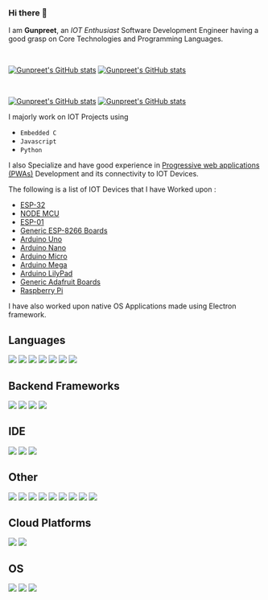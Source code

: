 ### Hi there 👋

I am **Gunpreet**, an *IOT Enthusiast* Software Development Engineer having a good grasp on Core Technologies and Programming Languages.   

&nbsp; 

[![Gunpreet's GitHub stats](https://github-readme-stats-git-masterrstaa-rickstaa.vercel.app/api?username=gunnnu&theme=monokai&bg_color=00000020&hide_border=true&show_icons=true&hide=stars)](https://github.com/gunnnu#gh-dark-mode-only)
[![Gunpreet's GitHub stats](https://github-readme-stats-git-masterrstaa-rickstaa.vercel.app/api?username=gunnnu&theme=buefy&bg_color=FFFFFF80&hide_border=true&show_icons=true&hide=stars)](https://github.com/gunnnu#gh-light-mode-only)

&nbsp; 

[![Gunpreet's GitHub stats](https://github-readme-stats-git-masterrstaa-rickstaa.vercel.app/api/top-langs?username=gunnnu&theme=monokai&bg_color=00000020&hide_border=true&layout=compact)](https://github.com/gunnnu#gh-dark-mode-only)
[![Gunpreet's GitHub stats](https://github-readme-stats-git-masterrstaa-rickstaa.vercel.app/api/top-langs?username=gunnnu&theme=buefy&bg_color=FFFFFF80&hide_border=true&&layout=compact)](https://github.com/gunnnu#gh-light-mode-only)

I majorly work on IOT Projects using 
- `Embedded C` 
- `Javascript`
- `Python`


I also Specialize and have good experience in [Progressive web applications (PWAs)](https://web.dev/progressive-web-apps) Development and its connectivity to IOT Devices.  

The following is a list of IOT Devices that I have Worked upon :
- [ESP-32](https://www.espressif.com/en/products/socs/esp32)
- [NODE MCU](https://nodemcu.readthedocs.io/en/release/)
- [ESP-01](https://simba-os.readthedocs.io/en/latest/boards/esp01.html)
- [Generic ESP-8266 Boards](https://www.espressif.com/en/products/socs/esp8266)
- [Arduino Uno](https://store-usa.arduino.cc/products/arduino-uno-rev3)
- [Arduino Nano](https://store-usa.arduino.cc/products/arduino-nano)
- [Arduino Micro](https://store-usa.arduino.cc/products/arduino-micro)
- [Arduino Mega](https://store-usa.arduino.cc/products/arduino-mega-2560-rev3)
- [Arduino LilyPad](https://docs.arduino.cc/retired/boards/lilypad-arduino-main-board)
- [Generic Adafruit Boards](https://www.adafruit.com/category/851)
- [Raspberry Pi](https://www.raspberrypi.org/)

I have also worked upon native OS Applications made using Electron framework.


## Languages
<img src="https://img.shields.io/badge/javascript-%23323330.svg?style=for-the-badge&logo=javascript&logoColor=%23F7DF1E">  <img src="https://img.shields.io/badge/python-3670A0?style=for-the-badge&logo=python&logoColor=ffdd54">  <img src="https://img.shields.io/badge/Embedded C-%23239120.svg?style=for-the-badge&logo=Arduino&logoColor=white">  <img src="https://img.shields.io/badge/c++-%2300599C.svg?style=for-the-badge&logo=c%2B%2B&logoColor=white">  <img src="https://img.shields.io/badge/java-%23ED8B00.svg?style=for-the-badge&logo=java&logoColor=white">  <img src="https://img.shields.io/badge/html5-%23E34F26.svg?style=for-the-badge&logo=html5&logoColor=white"> <img src="https://img.shields.io/badge/css3-%231572B6.svg?style=for-the-badge&logo=css3&logoColor=white"> 


## Backend Frameworks 
<img src="https://img.shields.io/badge/express.js-%23404d59.svg?style=for-the-badge&logo=express&logoColor=%2361DAFB"> <img src="https://img.shields.io/badge/Fast%20API-%23121011.svg?style=for-the-badge&logo=FastAPI&logoColor=white"> <img src="https://img.shields.io/badge/node.js-6DA55F?style=for-the-badge&logo=node.js&logoColor=white"> <img src="https://img.shields.io/badge/php-%23777BB4.svg?style=for-the-badge&logo=php&logoColor=white">

## IDE
<img src="https://img.shields.io/badge/VS%20Code-%230082cf.svg?style=for-the-badge&logo=visual-studio&logoColor=white"> <img src="https://img.shields.io/badge/NeoVim-%2357A143.svg?&style=for-the-badge&logo=neovim&logoColor=white">  <img src="https://img.shields.io/badge/Arduino%20IDE-%231b8f96.svg?&style=for-the-badge&logo=Arduino&logoColor=white"> 


## Other
<img src="https://img.shields.io/badge/docker-%230db7ed.svg?style=for-the-badge&logo=docker&logoColor=white"> <img src="https://img.shields.io/badge/Jenkins-%234b7186.svg?style=for-the-badge&logo=jenkins&logoColor=black">  <img src="https://img.shields.io/badge/Postman-FF6C37?style=for-the-badge&logo=postman&logoColor=white">  <img src="https://img.shields.io/badge/Bash-%23121011.svg?style=for-the-badge&logo=GNU%20Bash&logoColor=white">  <img src="https://img.shields.io/badge/CMD-%23121011.svg?style=for-the-badge&logo=Windows%20Terminal&logoColor=white"> <img src="https://img.shields.io/badge/Pwsh-%232048CC.svg?style=for-the-badge&logo=Powershell&logoColor=white"> <img src="https://img.shields.io/badge/git-%23F05033.svg?style=for-the-badge&logo=git&logoColor=white">  <img src="https://img.shields.io/badge/github-%23121011.svg?style=for-the-badge&logo=github&logoColor=white"> <img src="https://img.shields.io/badge/gitlab-%23F08533.svg?style=for-the-badge&logo=gitlab&logoColor=white">

## Cloud Platforms

<img src="https://img.shields.io/badge/Aws-%23242c38.svg?style=for-the-badge&logo=Amazon%20AWS&logoColor=f29100">
<img src="https://img.shields.io/badge/Google Cloud-%231a63dc.svg?style=for-the-badge&logo=Google%20Cloud&logoColor=white"> 


## OS
<img src="https://img.shields.io/badge/Ubuntu-E95420?style=for-the-badge&logo=ubuntu&logoColor=white">  <img src="https://img.shields.io/badge/Windows-0078D6?style=for-the-badge&logo=windows&logoColor=white"> <img src="https://img.shields.io/badge/Kali-%23121011?style=for-the-badge&logo=kalilinux&logoColor=white">  



<!--
stars,commits,prs,issues,contribs
**gunnnu/gunnnu** is a ✨ _special_ ✨ repository because its `README.md` (this file) appears on your GitHub profile.

Here are some ideas to get you started:

- 🔭 I’m currently working on ...
- 🌱 I’m currently learning ...
- 👯 I’m looking to collaborate on ...
- 🤔 I’m looking for help with ...
- 💬 Ask me about ...
- 📫 How to reach me: ...
- 😄 Pronouns: ...
- ⚡ Fun fact: ...
-->
